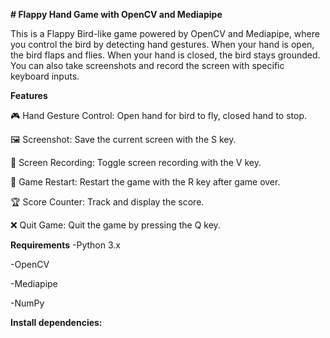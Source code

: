 **# Flappy Hand Game with OpenCV and Mediapipe**

This is a Flappy Bird-like game powered by OpenCV and Mediapipe, where you control the bird by detecting hand gestures. When your hand is open, the bird flaps and flies. When your hand is closed, the bird stays grounded. You can also take screenshots and record the screen with specific keyboard inputs.

**Features**

🎮 Hand Gesture Control: Open hand for bird to fly, closed hand to stop.

🖼 Screenshot: Save the current screen with the S key.

🎥 Screen Recording: Toggle screen recording with the V key.

🔁 Game Restart: Restart the game with the R key after game over.

🏆 Score Counter: Track and display the score.

❌ Quit Game: Quit the game by pressing the Q key.

**Requirements**
-Python 3.x

-OpenCV

-Mediapipe

-NumPy

**Install dependencies:**
